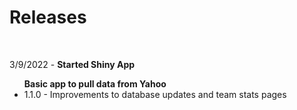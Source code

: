<h1 style="text-align:left;">Releases</h1>
<br>
<p>3/9/2022 - <b>Started Shiny App</b>
<ul><b>Basic app to pull data from Yahoo</b>
<li>1.1.0 - Improvements to database updates and team stats pages
</li>
</ul>
</p>

